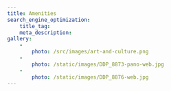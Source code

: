 ```yaml
---
title: Amenities
search_engine_optimization:
    title_tag:
    meta_description:
gallery:
    -
        photo: /src/images/art-and-culture.png
    -
        photo: /static/images/DDP_8873-pano-web.jpg
    -
        photo: /static/images/DDP_8876-web.jpg
---
```


